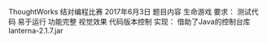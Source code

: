 ThoughtWorks 结对编程比赛 2017年6月3日
题目内容
	生命游戏
要求：
	测试代码
	易于运行
	功能完整
	视觉效果
	代码版本控制
实现：
	借助了Java的控制台库lanterna-2.1.7.jar